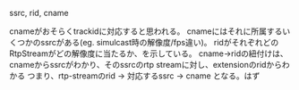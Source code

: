 ssrc, rid, cname

cnameがおそらくtrackidに対応すると思われる。
cnameにはそれに所属するいくつかのssrcがある(eg. simulcast時の解像度/fps違い)。
ridがそれぞれどのRtpStreamがどの解像度に当たるか、を示している。
cname->ridの紐付けは、cnameからssrcがわかり、そのssrcのrtp streamに対し、extensionのridからわかる
つまり、rtp-streamのrid -> 対応するssrc -> cname となる。はず
